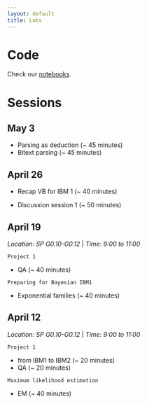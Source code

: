 ```yaml
---
layout: default
title: Labs
---
```


# Code

Check our [notebooks](https://github.com/uva-slpl/nlp2/tree/gh-pages/resources/notebooks).

# Sessions

## May 3

* Parsing as deduction (~ 45 minutes)
* Bitext parsing (~ 45 minutes)

## April 26

* Recap VB for IBM 1 (~ 40 minutes)

* Discussion session 1 (~ 50 minutes)

## April 19

*Location: SP G0.10-G0.12* &#124; *Time: 9:00 to 11:00*

``Project 1`` 

* QA (~ 40 minutes)

``Preparing for Bayesian IBM1``

* Exponential families (~ 40 minutes)

## April 12 

*Location: SP G0.10-G0.12* &#124; *Time: 9:00 to 11:00*

``Project 1`` 

* from IBM1 to IBM2 (~ 20 minutes)
* QA (~ 20 minutes)

``Maximum likelihood estimation``

* EM (~ 40 minutes)

